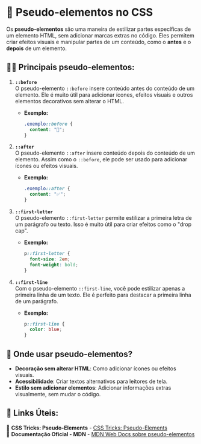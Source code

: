 # 🚀 **Pseudo-elementos no CSS**

Os **pseudo-elementos** são uma maneira de estilizar partes específicas de um elemento HTML, sem adicionar marcas extras no código. Eles permitem criar efeitos visuais e manipular partes de um conteúdo, como o **antes** e o **depois** de um elemento.

## 🧑‍💻 **Principais pseudo-elementos:**

1. **`::before`**  
   O pseudo-elemento `::before` insere conteúdo antes do conteúdo de um elemento. Ele é muito útil para adicionar ícones, efeitos visuais e outros elementos decorativos sem alterar o HTML.
   - **Exemplo:**
     ```css
     .exemplo::before {
       content: "🔧";
     }
     ```

2. **`::after`**  
   O pseudo-elemento `::after` insere conteúdo depois do conteúdo de um elemento. Assim como o `::before`, ele pode ser usado para adicionar ícones ou efeitos visuais.
   - **Exemplo:**
     ```css
     .exemplo::after {
       content: "✅";
     }
     ```

3. **`::first-letter`**  
   O pseudo-elemento `::first-letter` permite estilizar a primeira letra de um parágrafo ou texto. Isso é muito útil para criar efeitos como o "drop cap".
   - **Exemplo:**
     ```css
     p::first-letter {
       font-size: 2em;
       font-weight: bold;
     }
     ```

4. **`::first-line`**  
   Com o pseudo-elemento `::first-line`, você pode estilizar apenas a primeira linha de um texto. Ele é perfeito para destacar a primeira linha de um parágrafo.
   - **Exemplo:**
     ```css
     p::first-line {
       color: blue;
     }
     ```

## 🎯 **Onde usar pseudo-elementos?**

- **Decoração sem alterar HTML**: Como adicionar ícones ou efeitos visuais.
- **Acessibilidade**: Criar textos alternativos para leitores de tela.
- **Estilo sem adicionar elementos**: Adicionar informações extras visualmente, sem mudar o código.

## 🔗 **Links Úteis:**

:pushpin: **CSS Tricks: Pseudo-Elements** - [CSS Tricks: Pseudo-Elements](https://css-tricks.com/pseudo-element-roundup/)  
:pushpin: **Documentação Oficial - MDN** - [MDN Web Docs sobre pseudo-elementos](https://developer.mozilla.org/en-US/docs/Web/CSS/Pseudo-elements)  

